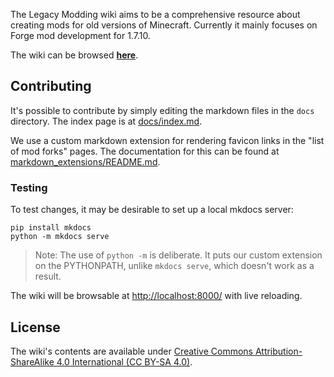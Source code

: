 The Legacy Modding wiki aims to be a comprehensive resource about creating mods for old versions of Minecraft. Currently it mainly focuses on Forge mod development for 1.7.10.

The wiki can be browsed **[here](https://legacymoddingmc.github.io/wiki/)**.

## Contributing

It's possible to contribute by simply editing the markdown files in the `docs` directory. The index page is at [docs/index.md](docs/index.md).

We use a custom markdown extension for rendering favicon links in the "list of mod forks" pages. The documentation for this can be found at [markdown_extensions/README.md](markdown_extensions/README.md).

### Testing

To test changes, it may be desirable to set up a local mkdocs server:

```
pip install mkdocs
python -m mkdocs serve
```

> Note: The use of `python -m` is deliberate. It puts our custom extension on the PYTHONPATH, unlike `mkdocs serve`, which doesn't work as a result.

The wiki will be browsable at [http://localhost:8000/](http://localhost:8000/) with live reloading.

## License

The wiki's contents are available under [Creative Commons Attribution-ShareAlike 4.0 International (CC BY-SA 4.0)](https://creativecommons.org/licenses/by-sa/4.0/).
